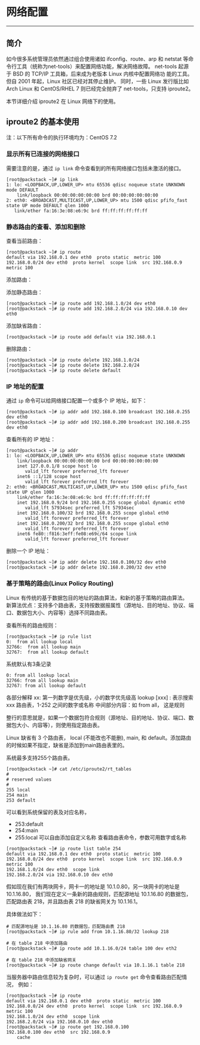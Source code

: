 # 网络配置

----

## 简介

如今很多系统管理员依然通过组合使用诸如 ifconfig、route、arp 和 netstat 
等命令行工具（统称为net-tools）来配置网络功能，解决网络故障。
net-tools 起源于 BSD 的 TCP/IP 工具箱，后来成为老版本 Linux 内核中配置网络功
能的工具。但自 2001 年起，Linux 社区已经对其停止维护。
同时，一些 Linux 发行版比如 Arch Linux 和 CentOS/RHEL 7 则已经完全抛弃了 net-tools，只支持 iproute2。

本节详细介绍 iproute2 在 Linux 网络下的使用。

## iproute2 的基本使用

注：以下所有命令的执行环境均为：CentOS 7.2

### 显示所有已连接的网络接口

  需要注意的是，通过 `ip link` 命令查看到的所有网络接口包括未激活的接口。

```
[root@packstack ~]# ip link
1: lo: <LOOPBACK,UP,LOWER_UP> mtu 65536 qdisc noqueue state UNKNOWN mode DEFAULT
    link/loopback 00:00:00:00:00:00 brd 00:00:00:00:00:00
2: eth0: <BROADCAST,MULTICAST,UP,LOWER_UP> mtu 1500 qdisc pfifo_fast state UP mode DEFAULT qlen 1000
   link/ether fa:16:3e:08:e6:9c brd ff:ff:ff:ff:ff:ff
```

### 静态路由的查看、添加和删除

查看当前路由：

```
[root@packstack ~]# ip route
default via 192.168.0.1 dev eth0  proto static  metric 100
192.168.0.0/24 dev eth0  proto kernel  scope link  src 192.168.0.9  metric 100
```

添加路由：

  添加静态路由：
  
```
[root@packstack ~]# ip route add 192.168.1.0/24 dev eth0
[root@packstack ~]# ip route add 192.168.2.0/24 via 192.168.0.10 dev eth0
```

  添加缺省路由：

```
[root@packstack ~]# ip route add default via 192.168.0.1
```

删除路由：


```
[root@packstack ~]# ip route delete 192.168.1.0/24
[root@packstack ~]# ip route delete 192.168.2.0/24
[root@packstack ~]# ip route delete default
```


### IP 地址的配置

通过 `ip` 命令可以给网络接口配置一个或多个 IP 地址，如下：

```
[root@packstack ~]# ip addr add 192.168.0.100 broadcast 192.168.0.255 dev eth0
[root@packstack ~]# ip addr add 192.168.0.200 broadcast 192.168.0.255 dev eth0
```

查看所有的 IP 地址：

```
[root@packstack ~]# ip addr
1: lo: <LOOPBACK,UP,LOWER_UP> mtu 65536 qdisc noqueue state UNKNOWN
    link/loopback 00:00:00:00:00:00 brd 00:00:00:00:00:00
    inet 127.0.0.1/8 scope host lo
       valid_lft forever preferred_lft forever
    inet6 ::1/128 scope host
       valid_lft forever preferred_lft forever
2: eth0: <BROADCAST,MULTICAST,UP,LOWER_UP> mtu 1500 qdisc pfifo_fast state UP qlen 1000
    link/ether fa:16:3e:08:e6:9c brd ff:ff:ff:ff:ff:ff
    inet 192.168.0.9/24 brd 192.168.0.255 scope global dynamic eth0
       valid_lft 57934sec preferred_lft 57934sec
    inet 192.168.0.100/32 brd 192.168.0.255 scope global eth0
       valid_lft forever preferred_lft forever
    inet 192.168.0.200/32 brd 192.168.0.255 scope global eth0
       valid_lft forever preferred_lft forever
    inet6 fe80::f816:3eff:fe08:e69c/64 scope link
       valid_lft forever preferred_lft forever
```

删除一个 IP 地址：

```
[root@packstack ~]# ip addr delete 192.168.0.100/32 dev eth0
[root@packstack ~]# ip addr delete 192.168.0.200/32 dev eth0
```


### 基于策略的路由(Linux Policy Routing)

Linux 有传统的基于数据包目的地址的路由算法，和新的基于策略的路由算法。
新算法优点：支持多个路由表，支持按数据报属性（源地址、目的地址、协议、端口、数据包大小、内容等）选择不同路由表。

查看所有的路由规则：

```
[root@packstack ~]# ip rule list
0:	from all lookup local
32766:	from all lookup main
32767:	from all lookup default
```
    
系统默认有3条记录

```
0: from all lookup local
32766: from all lookup main
32767: from all lookup default
```

各部分解释
xx: 第一列数字是优先级，小的数字优先级高
lookup [xxx] : 表示搜索 xxx 路由表，1-252 之间的数字或名称
中间部分内容：如 from all， 这是规则

整行的意思就是，如果一个数据包符合规则（源地址、目的地址、协议、端口、数据包大小、内容等），则使用指定路由表。

Linux 缺省有 3 个路由表， local (不能改也不能删), main, 和 default。添加路由的时候如果不指定，缺省是添加到main路由表里的。

系统最多支持255个路由表。

```
[root@packstack ~]# cat /etc/iproute2/rt_tables
#
# reserved values
#
255	local
254	main
253	default
```

 可以看到系统保留的表及对应名称，
  * 253:default 
  * 254:main 
  * 255:local
 可以自由添加自定义名称
 查看路由表命令，参数可用数字或名称


```
[root@packstack ~]# ip route list table 254
default via 192.168.0.1 dev eth0  proto static  metric 100
192.168.0.0/24 dev eth0  proto kernel  scope link  src 192.168.0.9  metric 100
192.168.1.0/24 dev eth0  scope link
192.168.2.0/24 via 192.168.0.10 dev eth0
```

假如现在我们有两块网卡，网卡一的地址是 10.1.0.80，另一块网卡的地址是 10.1.16.80， 我们现在定义一条新的路由规则，匹配源地址 10.1.16.80 的数据包，
匹配路由表 218，并且路由表 218 的缺省网关为 10.1.16.1。

具体做法如下：

```
# 匹配源地址是 10.1.16.80 的数据包，匹配路由表 218
[root@packstack ~]# ip rule add from 10.1.16.80/32 lookup 218 

# 在 table 218 中添加路由
[root@packstack ~]# ip route add 10.1.16.0/24 table 100 dev eth2

# 在 table 218 中添加缺省网关
[root@packstack ~]# ip route change default via 10.1.16.1 table 218
```
    
当服务器中路由信息较为复杂时，可以通过 `ip route get` 命令查看路由匹配情况，
例如：

```
[root@packstack ~]# ip route
default via 192.168.0.1 dev eth0  proto static  metric 100
192.168.0.0/24 dev eth0  proto kernel  scope link  src 192.168.0.9  metric 100
192.168.1.0/24 dev eth0  scope link
192.168.2.0/24 via 192.168.0.10 dev eth0
[root@packstack ~]# ip route get 192.168.0.100
192.168.0.100 dev eth0  src 192.168.0.9
    cache
```
